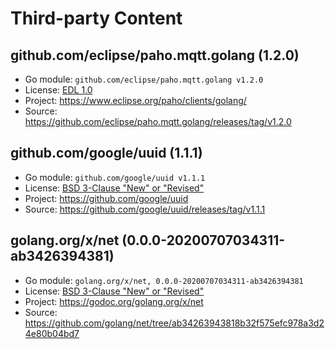 # Third-party Content

## github.com/eclipse/paho.mqtt.golang (1.2.0)

 * Go module: `github.com/eclipse/paho.mqtt.golang v1.2.0`
 * License: [EDL 1.0](licenses/LICENSE.eclipse_paho_mqtt_clients_golang-1.2.0)
 * Project: https://www.eclipse.org/paho/clients/golang/
 * Source: https://github.com/eclipse/paho.mqtt.golang/releases/tag/v1.2.0


## github.com/google/uuid (1.1.1)

 * Go module: `github.com/google/uuid v1.1.1`
 * License: [BSD 3-Clause "New" or "Revised"](licenses/LICENSE.google_uuid-1.1.1)
 * Project: https://github.com/google/uuid
 * Source: https://github.com/google/uuid/releases/tag/v1.1.1


## golang.org/x/net (0.0.0-20200707034311-ab3426394381)

 * Go module: `golang.org/x/net, 0.0.0-20200707034311-ab3426394381`
 * License: [BSD 3-Clause "New" or "Revised"](licenses/LICENSE.golang_org_x_net-0.0.0-20200707034311-ab3426394381)
 * Project: https://godoc.org/golang.org/x/net
 * Source: https://github.com/golang/net/tree/ab34263943818b32f575efc978a3d24e80b04bd7

